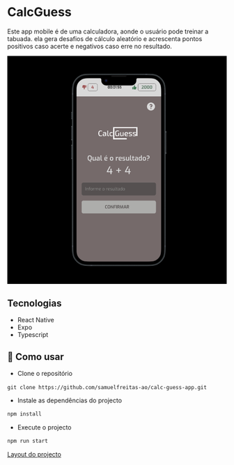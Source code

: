 # CalcGuess

<p>
  Este app mobile é de uma calculadora, aonde o usuário pode treinar a tabuada. ela gera desafios de cálculo aleatório e acrescenta pontos positivos caso acerte e negativos caso erre no resultado.
</p>
<center>
  <img src="./.github/preview.png" width='800'/>
</center>

## Tecnologias

- React Native
- Expo
- Typescript

## 🚀 Como usar

- Clone o repositório

`git clone https://github.com/samuelfreitas-ao/calc-guess-app.git`

- Instale as dependências do projecto

```java
npm install
```

- Execute o projecto

```java
npm run start
```

[Layout do projecto](https://www.figma.com/file/XfpDaTpOYz9CcCWmNnQ0cs/Calculadora---Guess?node-id=1-4&t=Pdcof5UKhu7DXsAh-0)
